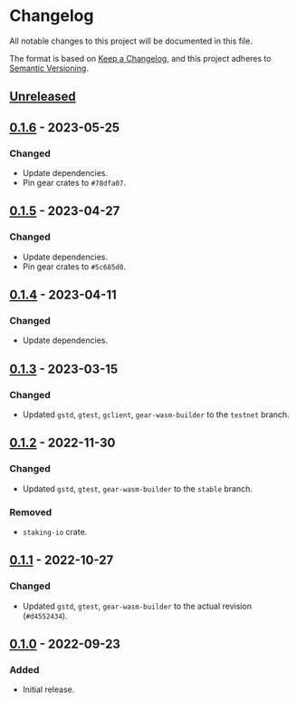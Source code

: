 # Changelog
All notable changes to this project will be documented in this file.

The format is based on [Keep a Changelog](https://keepachangelog.com/en/1.0.0/),
and this project adheres to [Semantic Versioning](https://semver.org/spec/v2.0.0.html).

## [Unreleased]

## [0.1.6] - 2023-05-25
### Changed
- Update dependencies.
- Pin gear crates to `#78dfa07`.

## [0.1.5] - 2023-04-27
### Changed
- Update dependencies.
- Pin gear crates to `#5c685d0`.

## [0.1.4] - 2023-04-11
### Changed
- Update dependencies.

## [0.1.3] - 2023-03-15
### Changed
- Updated `gstd`, `gtest`, `gclient`, `gear-wasm-builder` to the `testnet` branch.

## [0.1.2] - 2022-11-30
### Changed
- Updated `gstd`, `gtest`, `gear-wasm-builder` to the `stable` branch.
### Removed
- `staking-io` crate.

## [0.1.1] - 2022-10-27
### Changed
- Updated `gstd`, `gtest`, `gear-wasm-builder` to the actual revision (`#d4552434`).

## [0.1.0] - 2022-09-23
### Added
- Initial release.

[Unreleased]: https://github.com/gear-dapps/staking/compare/0.1.6...HEAD
[0.1.6]: https://github.com/gear-dapps/staking/compare/0.1.5...0.1.6
[0.1.5]: https://github.com/gear-dapps/staking/compare/0.1.4...0.1.5
[0.1.4]: https://github.com/gear-dapps/staking/compare/0.1.3...0.1.4
[0.1.3]: https://github.com/gear-dapps/staking/compare/0.1.2...0.1.3
[0.1.2]: https://github.com/gear-dapps/staking/compare/0.1.1...0.1.2
[0.1.1]: https://github.com/gear-dapps/staking/compare/0.1.0...0.1.1
[0.1.0]: https://github.com/gear-dapps/staking/compare/c997d20...0.1.0
